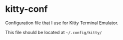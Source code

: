 # kitty-conf

Configuration file that I use for Kitty Terminal Emulator.

This file should be located at ```~/.config/kitty/```
